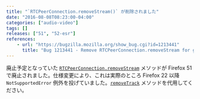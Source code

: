 ```yaml
---
title: "`RTCPeerConnection.removeStream()` が削除されました"
date: "2016-08-08T08:23:00-04:00"
categories: ["audio-video"]
tags: []
releases: ["51", "52-esr"]
references:
    - url: "https://bugzilla.mozilla.org/show_bug.cgi?id=1213441"
      title: "Bug 1213441 - Remove RTCPeerConnection.removeStream for good."
---
```

廃止予定となっていた [`RTCPeerConnection.removeStream`](https://developer.mozilla.org/docs/Web/API/RTCPeerConnection/removeStream) メソッドが Firefox 51 で廃止されました。仕様変更により、これは実際のところ Firefox 22 以降 `NotSupportedError` 例外を投げていました。[`removeTrack`](https://developer.mozilla.org/docs/Web/API/RTCPeerConnection/removeTrack) メソッドを代用してください。
